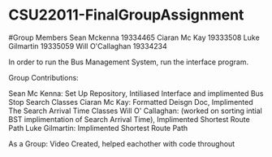 # CSU22011-FinalGroupAssignment

#Group Members
Sean Mckenna 19334465
Ciaran Mc Kay 19333508
Luke Gilmartin 19335059
Will O'Callaghan 19334234

In order to run the Bus Management System, run the interface program.

Group Contributions:

Sean Mc Kenna: Set Up Repository, Intiliased Interface and  implimented Bus Stop Search Classes
Ciaran Mc Kay: Formatted Deisgn Doc, Implimented The Search Arrival Time Classes
Will O' Callaghan: (worked on sorting intial BST implimentation of Search Arrival Time), Implimented Shortest Route Path
Luke Gilmartin: Implimented Shortest Route Path

As a Group: Video Created, helped eachother with code throughout

